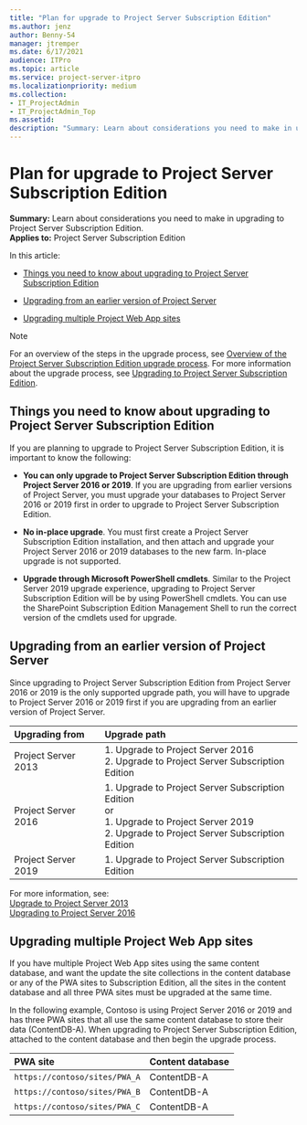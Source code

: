```yaml
---
title: "Plan for upgrade to Project Server Subscription Edition"
ms.author: jenz
author: Benny-54
manager: jtremper
ms.date: 6/17/2021
audience: ITPro
ms.topic: article
ms.service: project-server-itpro
ms.localizationpriority: medium
ms.collection:
- IT_ProjectAdmin
- IT_ProjectAdmin_Top
ms.assetid: 
description: "Summary: Learn about considerations you need to make in upgrading to Project Server Subscription Edition."
---
```


# Plan for upgrade to Project Server Subscription Edition
 
 **Summary:** Learn about considerations you need to make in upgrading to Project Server Subscription Edition.<br/>
**Applies to:** Project Server Subscription Edition
  
In this article:
  
- [Things you need to know about upgrading to Project Server Subscription Edition](plan-for-upgrade-to-project-server-2019.md#thingknow)
    
- [Upgrading from an earlier version of Project Server](plan-for-upgrade-to-project-server-2019.md#Upg)
    
- [Upgrading multiple Project Web App sites](plan-for-upgrade-to-project-server-2019.md#MultPWA)
    
> [!NOTE]
> For an overview of the steps in the upgrade process, see [Overview of the Project Server Subscription Edition upgrade process](overview-of-the-project-server-2019-upgrade-process.md).
> For more information about the upgrade process, see [Upgrading to Project Server Subscription Edition](upgrading-to-project-server-2019.md). 
  
## Things you need to know about upgrading to Project Server Subscription Edition
<a name="thingknow"> </a>

If you are planning to upgrade to Project Server Subscription Edition, it is important to know the following:
  
- **You can only upgrade to Project Server Subscription Edition through Project Server 2016 or 2019**. If you are upgrading from earlier versions of Project Server, you must upgrade your databases to Project Server 2016 or 2019 first in order to upgrade to Project Server Subscription Edition. 
   
- **No in-place upgrade**. You must first create a Project Server Subscription Edition installation, and then attach and upgrade your Project Server 2016 or 2019 databases to the new farm. In-place upgrade is not supported.
    
- **Upgrade through Microsoft PowerShell cmdlets**. Similar to the Project Server 2019 upgrade experience, upgrading to Project Server Subscription Edition will be by using PowerShell cmdlets. You can use the SharePoint Subscription Edition Management Shell to run the correct version of the cmdlets used for upgrade.
    
## Upgrading from an earlier version of Project Server
<a name="Upg"> </a>

Since upgrading to Project Server Subscription Edition from Project Server 2016 or 2019 is the only supported upgrade path, you will have to upgrade to Project Server 2016 or 2019 first if you are upgrading from an earlier version of Project Server.

|**Upgrading from**|**Upgrade path**|
|:-----|:-----|
|Project Server 2013 |1. Upgrade to Project Server 2016 <br/> 2. Upgrade to Project Server  Subscription Edition <br/>|
|Project Server 2016 |1. Upgrade to Project Server Subscription Edition <br/> or <br/> 1. Upgrade to Project Server 2019 <br/> 2. Upgrade to Project Server Subscription Edition <br/>|
|Project Server 2019 |1. Upgrade to Project Server Subscription Edition <br/>|


For more information, see:<br/>
[Upgrade to Project Server 2013](./upgrade-to-project-server-2016.md) <br/> 
[Upgrading to Project Server 2016](upgrading-to-project-server-2016.md) <br/> 
   
## Upgrading multiple Project Web App sites
<a name="MultPWA"> </a>

If you have multiple Project Web App sites using the same content database, and want the update the site collections in the content database or any of the PWA sites to Subscription Edition, all the sites in the content database and all three PWA sites must be upgraded at the same time.
  
In the following example, Contoso is using Project Server 2016 or 2019 and has three PWA sites that all use the same content database to store their data (ContentDB-A). When upgrading to Project Server Subscription Edition, attached to the content database and then begin the upgrade process.
  

| **PWA site**                         |  **Content database** |
|:-------------------------------------|:----------------------|
| `https://contoso/sites/PWA_A`  <br/> |  ContentDB-A  <br/>   |
| `https://contoso/sites/PWA_B`  <br/> |  ContentDB-A  <br/>   |
| `https://contoso/sites/PWA_C`  <br/> |  ContentDB-A  <br/>   |
